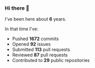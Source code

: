 ### Hi there 👋

I've been here about **6** years.

In that time I've:

- Pushed **1672** commits
- Opened **92** issues
- Submitted **113** pull requests
- Reviewed **87** pull requests
- Contributed to **29** public repositories

<!-- ![My scrobbles](https://lastfm-recently-played.vercel.app/api?user=dotdub) -->
